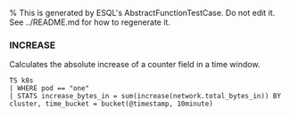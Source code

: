 % This is generated by ESQL's AbstractFunctionTestCase. Do not edit it. See ../README.md for how to regenerate it.

### INCREASE
Calculates the absolute increase of a counter field in a time window.

```esql
TS k8s
| WHERE pod == "one"
| STATS increase_bytes_in = sum(increase(network.total_bytes_in)) BY cluster, time_bucket = bucket(@timestamp, 10minute)
```

